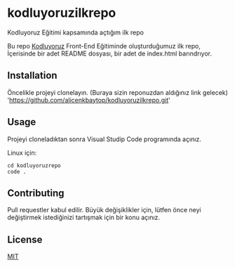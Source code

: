 # kodluyoruzilkrepo
Kodluyoruz Eğitimi kapsamında açtığım ilk repo

Bu repo [Kodluyoruz](https://app.patika.dev/courses/git/odev1) Front-End Eğitiminde oluşturduğumuz ilk repo, İçerisinde bir adet README dosyası, bir adet de index.html barındrıyor.

## Installation
Öncelikle projeyi clonelayın. (Buraya sizin reponuzdan aldığınız link gelecek)
'https://github.com/alicenkbaytop/kodluyoruzilkrepo.git'

## Usage
Projeyi cloneladıktan sonra Visual Studip Code programında açınız.

Linux için:

```
cd kodluyoruzrepo
code .
```

## Contributing
Pull requestler kabul edilir. Büyük değişiklikler için, lütfen önce neyi değiştirmek istediğinizi tartışmak için bir konu açınız.

## License
[MIT](https://github.com/alicenkbaytop/kodluyoruzilkrepo/blob/main/LICENSE)